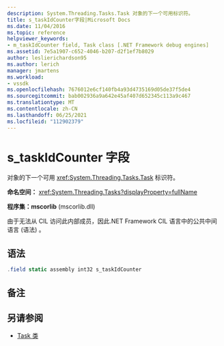 ```yaml
---
description: System.Threading.Tasks.Task 对象的下一个可用标识符。
title: s_taskIdCounter字段|Microsoft Docs
ms.date: 11/04/2016
ms.topic: reference
helpviewer_keywords:
- m_taskIdCounter field, Task class [.NET Framework debug engines]
ms.assetid: 7e5a1907-c652-4046-b207-d2f1ef7b8029
author: leslierichardson95
ms.author: lerich
manager: jmartens
ms.workload:
- vssdk
ms.openlocfilehash: 7676012e6cf140fb4a93d4735169d05de37f5de4
ms.sourcegitcommit: bab002936a9a642e45af407d652345c113a9c467
ms.translationtype: MT
ms.contentlocale: zh-CN
ms.lasthandoff: 06/25/2021
ms.locfileid: "112902379"
---
```

# <a name="s_taskidcounter-field"></a>s_taskIdCounter 字段
对象的下一个可用 <xref:System.Threading.Tasks.Task> 标识符。

 **命名空间：** <xref:System.Threading.Tasks?displayProperty=fullName>

 **程序集：mscorlib** (mscorlib.dll) 

 由于无法从 CIL 访问此内部成员，因此.NET Framework CIL 语言中的公共中间语言 (语法) 。

## <a name="syntax"></a>语法

```csharp
.field static assembly int32 s_taskIdCounter
```

## <a name="remarks"></a>备注

## <a name="see-also"></a>另请参阅
- [Task 类](../../extensibility/debugger/task-class-internal-members.md)
